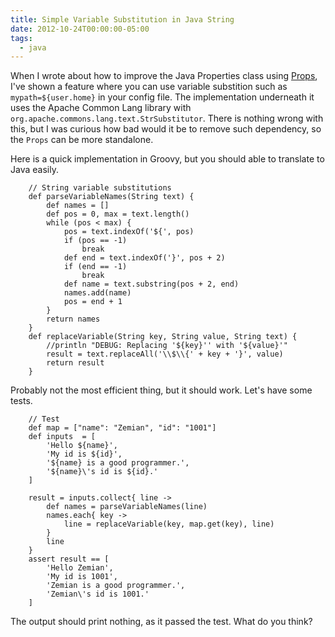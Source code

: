 ```yaml
---
title: Simple Variable Substitution in Java String
date: 2012-10-24T00:00:00-05:00
tags:
  - java
---
```


When I wrote about how to improve the Java Properties class using [Props](https://zemian.github.io/2012/09/improving-javautilproperties.html), I've shown
a feature where you can use variable substition such as `mypath=${user.home}` in your config file. The implementation underneath it uses the Apache Common Lang library with `org.apache.commons.lang.text.StrSubstitutor`. There is nothing wrong with this, but I was curious how bad would it be to remove such dependency, so the `Props` can be more standalone.

Here is a quick implementation in Groovy, but you should able to translate to Java easily.

```
    // String variable substitutions
    def parseVariableNames(String text) {
        def names = []
        def pos = 0, max = text.length()
        while (pos < max) {
            pos = text.indexOf('${', pos)
            if (pos == -1)
                break
            def end = text.indexOf('}', pos + 2)
            if (end == -1)
                break
            def name = text.substring(pos + 2, end)
            names.add(name)
            pos = end + 1
        }
        return names
    }
    def replaceVariable(String key, String value, String text) {
        //println "DEBUG: Replacing '${key}'' with '${value}'"
        result = text.replaceAll('\\$\\{' + key + '}', value)
        return result
    }
```    

Probably not the most efficient thing, but it should work. Let's have some tests.

```
    // Test
    def map = ["name": "Zemian", "id": "1001"]
    def inputs  = [
        'Hello ${name}',
        'My id is ${id}',
        '${name} is a good programmer.',
        '${name}\'s id is ${id}.'
    ]
    
    result = inputs.collect{ line ->
        def names = parseVariableNames(line)
        names.each{ key ->
            line = replaceVariable(key, map.get(key), line) 
        }
        line
    }
    assert result == [
        'Hello Zemian',
        'My id is 1001',
        'Zemian is a good programmer.',
        'Zemian\'s id is 1001.'
    ]
```    

The output should print nothing, as it passed the test. What do you think?
